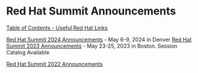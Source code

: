 # Red Hat Summit Announcements

[Table of Contents - Useful Red Hat Links](https://github.com/pslucas0212/UsefulRedHatLinks)

[Red Hat Summit 2024 Announcements](https://github.com/pslucas0212/Red-Hat-Summit-2024) - May 6-9, 2024 in Denver
[Red Hat Summit 2023 Announcements](https://github.com/pslucas0212/Red-Hat-Summit-2023) - May 23-25, 2023 in Boston.  Session Catalog Available

[Red Hat Summit 2022 Announcements](https://github.com/pslucas0212/Red-Hat-Summit-2022/)
